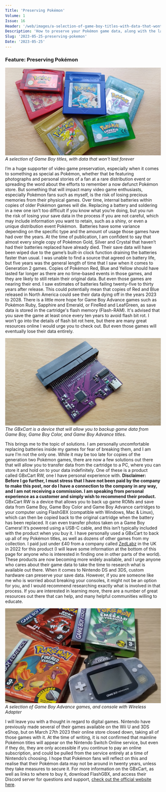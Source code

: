 ```yaml
---
Title: 'Preserving Pokémon'
Volume: 1
Issue: 16
Header: '/web/images/a-selection-of-game-boy-titles-with-data-that-wont-last-forever.jpeg'
Description: 'How to preserve your Pokémon game data, along with the latest Pokémon news, and a new addition to our mailbag!'
Slug: '2023-05-25-preserving-pokemon'
Date: '2023-05-25'
---
```

### Feature: Preserving Pokémon

[![A selection of Game Boy titles, with data that won't last forever](/web/images/a-selection-of-game-boy-titles-with-data-that-wont-last-forever.jpeg)](/web/images/a-selection-of-game-boy-titles-with-data-that-wont-last-forever.jpeg)*A selection of Game Boy titles, with data that won't last forever*

I’m a huge supporter of video game preservation, especially when it comes to something as special as Pokémon, whether that be featuring photographs and personal stories of a fan at a rare distribution event or spreading the word about the efforts to remember a now defunct Pokémon store. But something that will impact many video game enthusiasts, especially Pokémon fans such as myself, is the risk of losing precious memories from their physical games.
Over time, internal batteries within copies of older Pokémon games will die. Replacing a battery and soldering in a new one isn’t too difficult if you know what you’re doing, but you run the risk of losing your save data in the process if you are not careful, which may include information you want to retain, such as a shiny, or even a unique distribution event Pokémon. 
Batteries have some variance depending on the specific type and the amount of usage those games have had over the years. At the time of publication, I am confident to say that almost every single copy of Pokémon Gold, Silver and Crystal that haven’t had their batteries replaced have already died. Their save data will have been wiped due to the game’s built-in clock function draining the batteries faster than usual. I was unable to find a source that agreed on battery life, but five years was the general length of time that I saw when it comes to Generation 2 games.
Copies of Pokémon Red, Blue and Yellow should have lasted far longer as there are no time-based events in those games, and they are likely to still retain their original data. But even those games are nearing their end. I saw estimates of batteries failing twenty-five to thirty years after release. This could potentially mean that copies of Red and Blue released in North America could see their data dying off in the years 2023 to 2028.
There is a little more hope for Game Boy Advance games such as Pokémon Ruby, Sapphire and Emerald, or FireRed and LeafGreen, as save data is stored in the cartridge's flash memory (Flash-RAM). It's advised that you save the game at least once every ten years to avoid flash bit rot. I won’t go into the details of flash bit rot here, but there are many great resources online I would urge you to check out. But even those games will eventually lose their data entirely.

[![The GBxCart is a device that will allow you to backup game data from Game Boy, Game Boy Color, and Game Boy Advance titles.](/web/images/the-gbxcart-is-a-device-that-will-allow-you-to-backup-game-data-from-game-boy-game-boy-color-and-gam.jpeg)](/web/images/the-gbxcart-is-a-device-that-will-allow-you-to-backup-game-data-from-game-boy-game-boy-color-and-gam.jpeg)*The GBxCart is a device that will allow you to backup game data from Game Boy, Game Boy Color, and Game Boy Advance titles.*

This brings me to the topic of solutions. I am personally uncomfortable replacing batteries inside my games for fear of breaking them, and I am sure I’m not the only one. While it may be too late for copies of the generation two Pokémon games, there are now a few solutions out there that will allow you to transfer data from the cartridge to a PC, where you can store it and hold on to your data indefinitely. One of these is a product called GBxCart RW, one I have personal experience with.
**Disclaimer: Before I go further, I must stress that I have not been paid by the company to make this post, nor do I have a connection to the company in any way, and I am not receiving a commission. I am speaking from personal experience as a customer and simply wish to recommend their product.**
GBxCart RW is a device that allows you to back up game ROMs and save data from Game Boy, Game Boy Color and Game Boy Advance cartridges to your computer using FlashGBX (compatible with Windows, Mac & Linux), which can then be copied back to the original cartridge when the battery has been replaced. It can even transfer photos taken on a Game Boy Camera! It’s powered using a USB-C cable, and this isn’t typically included with the product when you buy it.
I have personally used a GBxCart to back up all of my Pokémon titles, as well as dozens of other games from my collection. I paid just under £40 from a company called [ZedLabz](https://www.zedlabz.com/) in the UK in 2022 for this product (I will leave some information at the bottom of this page for anyone who is interested in finding one in other parts of the world). These products are now becoming more widely available, and I urge anyone who cares about their game data to take the time to research what is available out there.
When it comes to Nintendo DS and 3DS, custom hardware can preserve your save data. However, if you are someone like me who is worried about breaking your consoles, it might not be an option for you, and I would recommend researching exactly what is involved in that process. If you are interested in learning more, there are a number of great resources out there that can help, and many helpful communities willing to educate.

[![A selection of Game Boy Advance games, and console with Wireless Adapter](/web/images/a-selection-of-game-boy-advance-games-and-console-with-wireless-adapter.jpeg)](/web/images/a-selection-of-game-boy-advance-games-and-console-with-wireless-adapter.jpeg)*A selection of Game Boy Advance games, and console with Wireless Adapter*

I will leave you with a thought in regard to digital games. Nintendo have previously made several of their games available on the Wii U and 3DS eShop, but on March 27th 2023 their online store closed down, taking all of those games with it. At the time of writing, it is not confirmed that mainline Pokémon titles will appear on the Nintendo Switch Online service, but even if they do, they are only accessible if you continue to pay an online subscription, and could be pulled from the service entirely at a time of Nintendo’s choosing. I hope that Pokémon fans will reflect on this and realise that their Pokémon data may not be around in twenty years, unless they take measures to secure it.
For more information on the GBxCart, as well as links to where to buy it, download FlashGBX, and access their Discord server for questions and support, [check out the official website here](https://www.gbxcart.com/).